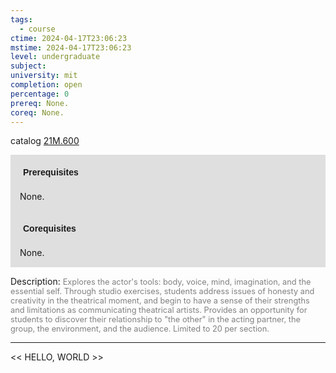 ```yaml
---
tags:
  - course
ctime: 2024-04-17T23:06:23
mstime: 2024-04-17T23:06:23
level: undergraduate
subject: 
university: mit
completion: open
percentage: 0
prereq: None.
coreq: None.
---
```


catalog [21M.600](http://student.mit.edu/catalog/m21Mb.html#21M.600)

<span style="display: block; padding: 15px; background-color: rgb(100, 100, 100, 0.2);"><font id="m_prereq2581_0" style="display: block; font-family: Arial, sans-serif; font-weight: bold; padding: 5px">Prerequisites</font><br><span id="prereq2581_0">None.</span></span>
<span style="display: block; padding: 15px; background-color: rgb(100, 100, 100, 0.2);"><font id="m_coreq2581_0" style="display: block; font-family: Arial, sans-serif; font-weight: bold; padding: 5px">Corequisites</font><br><span id="coreq2581_0">None.</span></span>

<font style="">Description:</font>
<font style="color: grey; font-size: 0.8rem;">Explores the actor's tools: body, voice, mind, imagination, and the essential self. Through studio exercises, students address issues of honesty and creativity in the theatrical moment, and begin to have a sense of their strengths and limitations as communicating theatrical artists. Provides an opportunity for students to discover their relationship to "the other" in the acting partner, the group, the environment, and the audience. Limited to 20 per section.</font>



---

<< HELLO, WORLD >>
